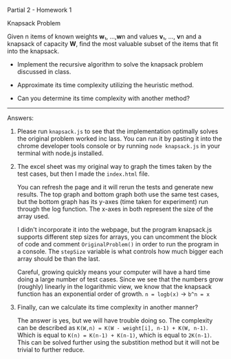 Partial 2 - Homework 1

Knapsack Problem

Given n items of known weights **w**₁, ...,**w**n and values **v**₁, ..., **v**n and
a knapsack of capacity **W**, find the most valuable subset of the items that fit into the knapsack.

- Implement the recursive algorithm to solve the knapsack problem discussed in class.

- Approximate its time complexity utilizing the heuristic method.

- Can you determine its time complexity with another method?

---

Answers:

1. Please run `knapsack.js` to see that the implementation optimally solves the original problem worked inc lass. You can run it by pasting it into the chrome developer tools console or by running `node knapsack.js` in your terminal with node.js installed.

2. The excel sheet was my original way to graph the times taken by the test cases, but then I made the `index.html` file.

    You can refresh the page and it will rerun the tests and generate new results. The top graph and bottom graph both use the same test cases, but the bottom graph has its y-axes (time taken for experiment) run through the log function. The x-axes in both represent the size of the array used.

    I didn't incorporate it into the webpage, but the program knapsack.js supports different step sizes for arrays, you can uncomment the block of code and comment `OriginalProblem()` in order to run the program in a console. The `stepSize` variable is what controls how much bigger each array should be than the last.

    Careful, growing quickly means your computer will have a hard time doing a large number of test cases. Since we see that the numbers grow (roughly) linearly in the logarithmic view, we know that the knapsack function has an exponential order of growth. `n = logb(x)` -> `b^n = x`

3.
    Finally, can we calculate its time complexity in another manner?

    The answer is yes, but we will have trouble doing so. The complexity can be described as `K(W,n) = K(W - weight[i], n-1) + K(W, n-1)`. Which is equal to `K(n) = K(n-1) + K(n-1)`, which is equal to `2K(n-1)`. This can be solved further using the substition method but it will not be trivial to further reduce.

